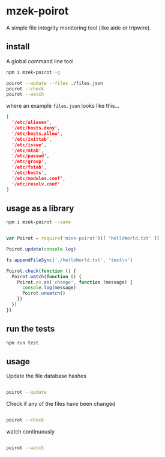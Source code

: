 # mzek-poirot

A simple file integrity monitoring tool (like aide or tripwire).

## install

A global command line tool

```sh
npm i mzek-poirot -g

poirot --update --files ./files.json
poirot --check
poirot --watch

```

where an example `files.json` looks like this...

```json
[
  '/etc/aliases',
  '/etc/hosts.deny',
  '/etc/hosts.allow',
  '/etc/inittab',
  '/etc/issue',
  '/etc/mtab',
  '/etc/passwd',
  '/etc/group',
  '/etc/fstab',
  '/etc/hosts',
  '/etc/modules.conf',
  '/etc/resolv.conf'
]
```

## usage as a library

```sh
npm i mzek-poirot --save
```

```js

var Poirot = require('mzek-poirot')([ 'helloWorld.txt' ])

Poirot.update(console.log)

fs.appendFileSync('./helloWorld.txt', 'test\n')

Poirot.check(function () {
  Poirot.watch(function () {
    Poirot.ev.on('change', function (message) {
      console.log(message)
      Poirot.unwatch()
    })
  })
})

```

## run the tests

```sh
npm run test
```

## usage

Update the file database hashes

```sh

poirot --update

```

Check if any of the files have been changed

```sh

poirot --check

```

watch continuously

```sh

poirot --watch

```
